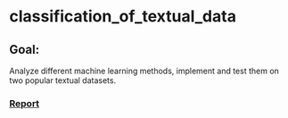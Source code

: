 # classification_of_textual_data

## Goal:
Analyze different machine learning methods,
implement and test them on two popular textual datasets.

### [Report](https://github.com/kimyoungqq17/classification_of_textual_data/blob/main/report.pdf)
